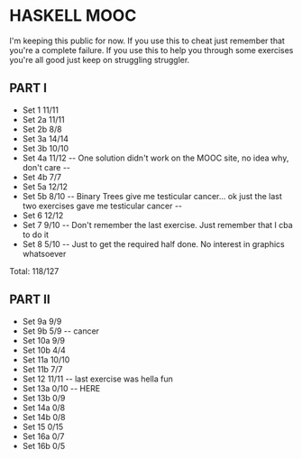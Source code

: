# HASKELL MOOC

I'm keeping this public for now. If you use this to cheat just remember that you're a complete failure. If you use this to help you through some exercises you're all good just keep on struggling struggler.

## PART I

- Set 1 11/11
- Set 2a 11/11
- Set 2b 8/8
- Set 3a 14/14
- Set 3b 10/10
- Set 4a 11/12 -- One solution didn't work on the MOOC site, no idea why, don't care --
- Set 4b 7/7
- Set 5a 12/12
- Set 5b 8/10 -- Binary Trees give me testicular cancer... ok just the last two exercises gave me testicular cancer --
- Set 6 12/12
- Set 7 9/10 -- Don't remember the last exercise. Just remember that I cba to do it
- Set 8 5/10 -- Just to get the required half done. No interest in graphics whatsoever

Total: 118/127

## PART II

- Set 9a 9/9
- Set 9b 5/9 -- cancer
- Set 10a 9/9
- Set 10b 4/4
- Set 11a 10/10
- Set 11b 7/7
- Set 12 11/11 -- last exercise was hella fun
- Set 13a 0/10 -- HERE
- Set 13b 0/9
- Set 14a 0/8
- Set 14b 0/8
- Set 15 0/15
- Set 16a 0/7
- Set 16b 0/5
